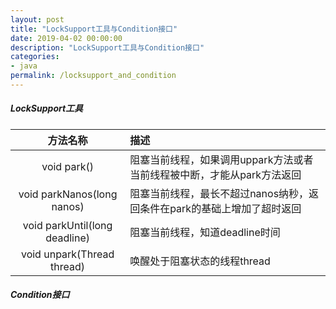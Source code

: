 ```yaml
---
layout: post
title: "LockSupport工具与Condition接口"
date: 2019-04-02 00:00:00
description: "LockSupport工具与Condition接口"
categories:
- java
permalink: /locksupport_and_condition
---
```



##### LockSupport工具

|方法名称|描述|
|:--:|:--|
|void park()|阻塞当前线程，如果调用uppark方法或者当前线程被中断，才能从park方法返回|
|void parkNanos(long nanos)|阻塞当前线程，最长不超过nanos纳秒，返回条件在park的基础上增加了超时返回|
|void parkUntil(long deadline)|阻塞当前线程，知道deadline时间|
|void unpark(Thread thread)|唤醒处于阻塞状态的线程thread|

##### Condition接口
